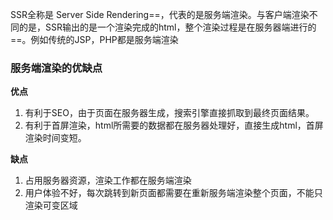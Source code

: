 SSR全称是 Server Side Rendering==，代表的是服务端渲染。与客户端渲染不同的是，SSR输出的是一个渲染完成的html，整个渲染过程是在服务器端进行的==。例如传统的JSP，PHP都是服务端渲染

### 服务端渲染的优缺点

**优点**

1. 有利于SEO，由于页面在服务器生成，搜索引擎直接抓取到最终页面结果。
2. 有利于首屏渲染，html所需要的数据都在服务器处理好，直接生成html，首屏渲染时间变短。

**缺点**

1. 占用服务器资源，渲染工作都在服务端渲染
2. 用户体验不好，每次跳转到新页面都需要在重新服务端渲染整个页面，不能只渲染可变区域